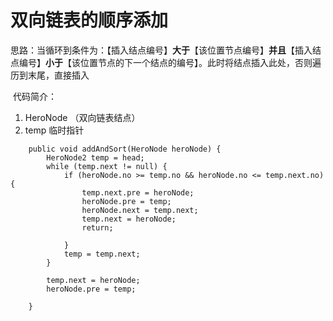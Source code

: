 # 双向链表的顺序添加

​	思路：当循环到条件为：【插入结点编号】**大于**【该位置节点编号】**并且**【插入结点编号】**小于**【该位置节点的下一个结点的编号】。此时将结点插入此处，否则遍历到末尾，直接插入

​	代码简介：

1. HeroNode （双向链表结点）
2. temp 临时指针

```
	public void addAndSort(HeroNode heroNode) {
		HeroNode2 temp = head;
		while (temp.next != null) {
			if (heroNode.no >= temp.no && heroNode.no <= temp.next.no) {
				temp.next.pre = heroNode;
				heroNode.pre = temp;
				heroNode.next = temp.next;
				temp.next = heroNode;
				return;

			}
			temp = temp.next;
		}

		temp.next = heroNode;
		heroNode.pre = temp;

	}

```

